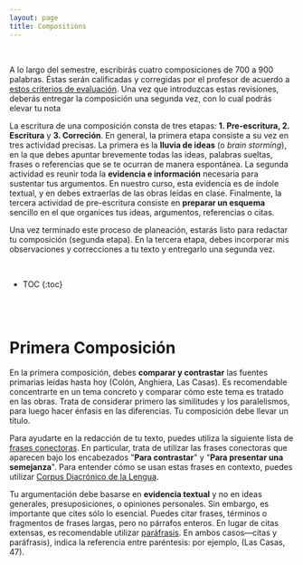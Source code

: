 ```yaml
---
layout: page
title: Compositions
---
```


<br>

A lo largo del semestre, escribirás cuatro composiciones de 700 a 900 palabras. Éstas serán calificadas y corregidas por el profesor de acuerdo a [estos criterios de evaluación](https://drive.google.com/file/d/1E5t1YhWzQsRwtpzNuc2KEkxkFwNO5Dgi/view?usp=sharing). Una vez que introduzcas estas revisiones, deberás entregar la composición una segunda vez, con lo cual podrás elevar tu nota

La escritura de una composición consta de tres etapas: **1. Pre-escritura, 2. Escritura** y **3. Correción**. En general, la primera etapa consiste a su vez en tres actividad precisas. La primera es la **lluvia de ideas** (o *brain storming*), en la que debes apuntar brevemente todas las ideas, palabras sueltas, frases o referencias que se te ocurran de manera espontánea. La segunda actividad es reunir toda la **evidencia e información** necesaria para sustentar tus argumentos. En nuestro curso, esta evidencia es de índole textual, y en debes extraerlas de las obras leídas en clase. Finalmente, la tercera actividad de pre-escritura consiste en **preparar un esquema** sencillo en el que organices tus ideas, argumentos, referencias o citas.

Una vez terminado este proceso de planeación, estarás listo para redactar tu composición (segunda etapa). En la tercera etapa, debes incorporar mis observaciones y correcciones a tu texto y entregarlo una segunda vez.

<br>

* TOC
{:toc}

<br>
<br>

# Primera Composición

En la primera composición, debes **comparar y contrastar** las fuentes primarias leídas hasta hoy (Colón, Anghiera, Las Casas). Es recomendable concentrarte en un tema concreto y comparar cómo este tema es tratado en las obras. Trata de considerar primero las similitudes y los paralelismos, para luego hacer énfasis en las diferencias. Tu composición debe llevar un título.

Para ayudarte en la redacción de tu texto, puedes utiliza la siguiente lista de [frases conectoras](https://drive.google.com/file/d/1HlCccOz82TFvkfbINOV9Yu2IpAXFS00u/view?usp=sharing). En particular, trata de utilizar las frases conectoras que aparecen bajo los encabezados "**Para contrastar**" y "**Para presentar una semejanza**". Para entender cómo se usan estas frases en contexto, puedes utilizar [Corpus Diacrónico de la Lengua](http://corpus.rae.es/cordenet.html).

Tu argumentación debe basarse en **evidencia textual** y no en ideas generales, presuposiciones, o opiniones personales. Sin embargo, es importante que cites sólo lo esencial. Puedes citar frases, términos o fragmentos de frases largas, pero no párrafos enteros. En lugar de citas extensas, es recomendable utilizar [paráfrasis](https://www.significados.com/parafrasis/). En ambos casos—citas y paráfrasis), indica la referencia entre paréntesis: por ejemplo, (Las Casas, 47).

<br>


